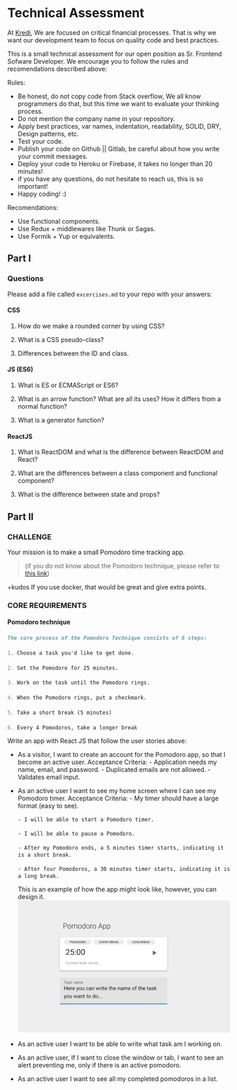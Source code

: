 # Technical Assessment

At [Kredi](https://www.kredi.mx), We are focused on critical financial processes. That is why we want our development team to focus on quality code and best practices.

This is a small technical assessment for our open position as Sr. Frontend Sofware Developer. We encourage you to follow the rules and recomendations described above:

Rules:

- Be honest, do not copy code from Stack overflow, We all know programmers do that, but this time we want to evaluate your thinking process.
- Do not mention the company name in your repository.
- Apply best practices, var names, indentation, readability, SOLID, DRY, Design patterns, etc.
- Test your code.
- Publish your code on Github || Gitlab, be careful about how you write your commit messages.
- Deploy your code to Heroku or Firebase, it takes no longer than 20 minutes!
- if you have any questions, do not hesitate to reach us, this is so important!
- Happy coding! :)

Recomendations:

- Use functional components.
- Use Redux + middlewares like Thunk or Sagas.
- Use Formik + Yup or equivalents.

## Part I

### Questions

Please add a file called `excercises.md` to your repo with your answers:

#### CSS

1. How do we make a rounded corner by using CSS?

2. What is a CSS pseudo-class?

3. Differences between the ID and class.

#### JS (ES6)

1. What is ES or ECMAScript or ES6?

2. What is an arrow function? What are all its uses? How it differs from a normal function?

3. What is a generator function?

#### ReactJS

1. What is ReactDOM and what is the difference between ReactDOM and React?

2. What are the differences between a class component and functional component?

3. What is the difference between state and props?


## Part II
### CHALLENGE

Your mission is to make a small Pomodoro time tracking app.


> (if you do not know about the Pomodoro technique, please refer to [this link](https://francescocirillo.com/pages/pomodoro-technique))


+kudos If you use docker, that would be great and give extra points.

### CORE REQUIREMENTS

#### Pomodoro technique

```md
The core process of the Pomodoro Technique consists of 6 steps:

1. Choose a task you'd like to get done.

2. Set the Pomodoro for 25 minutes.

3. Work on the task until the Pomodoro rings.

4. When the Pomodoro rings, put a checkmark.

5. Take a short break (5 minutes)

6. Every 4 Pomodoros, take a longer break

```

Write an app with React JS that follow the user stories above:

- As a visitor, I want to create an account for the Pomodoro app, so that I become an active user.
    Acceptance Criteria:
      - Application needs my name, email, and password.
      - Duplicated emails are not allowed.
      - Validates email input.
- As an active user I want to see my home screen where I can see my Pomodoro timer.
    Acceptance Criteria:
      - My timer should have a large format (easy to see).

      - I will be able to start a Pomodoro timer.

      - I will be able to pause a Pomodoro.

      - After my Pomodoro ends, a 5 minutes timer starts, indicating it is a short break.

      - After four Pomodoros, a 30 minutes timer starts, indicating it is a long break.
    This is an example of how the app might look like, however, you can design it.
    ![Example](pomodoro-wireframe.svg)
- As an active user I want to be able to write what task am I working on.
- As an active user, If I want to close the window or tab, I want to see an alert preventing me, only if there is an active pomodoro.
- As an active user I want to see all my completed pomodoros in a list.